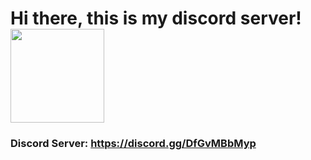 # Hi there, this is my discord server! <img src="https://mpng.subpng.com/20180816/qo/kisspng-discord-logo-twitch-tv-instant-messaging-gamer-approxeng-approximate-engineering-arduino-pi-c-5b74f70ac95556.7086990915343920748247.jpg" width="150px">
### Discord Server: https://discord.gg/DfGvMBbMyp
